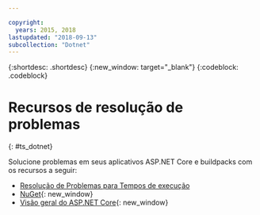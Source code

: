 ```yaml
---

copyright:
  years: 2015, 2018
lastupdated: "2018-09-13"
subcollection: "Dotnet"
---
```


{:shortdesc: .shortdesc}
{:new_window: target="_blank"}
{:codeblock: .codeblock}

# Recursos de resolução de problemas
{: #ts_dotnet}

Solucione problemas em seus aplicativos ASP.NET Core e buildpacks com os recursos a seguir:

* [Resolução de Problemas para Tempos de execução](runtimes-common/ts_runtimes.html#runtimes)
* [NuGet](https://docs.nuget.org/Consume/Overview){: new_window}
* [Visão geral do ASP.NET Core](http://docs.asp.net/en/latest/conceptual-overview/aspnet.html){: new_window}
